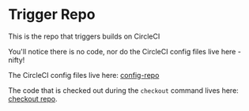 # Trigger Repo

This is the repo that triggers builds on CircleCI

You'll notice there is no code, nor do the CircleCI config files live here - nifty!

The CircleCI config files live here: [config-repo](https://github.com/jenny-miggin/config-repo)

The code that is checked out during the `checkout` command lives here: [checkout repo](https://github.com/jenny-miggin/checkout-repo).